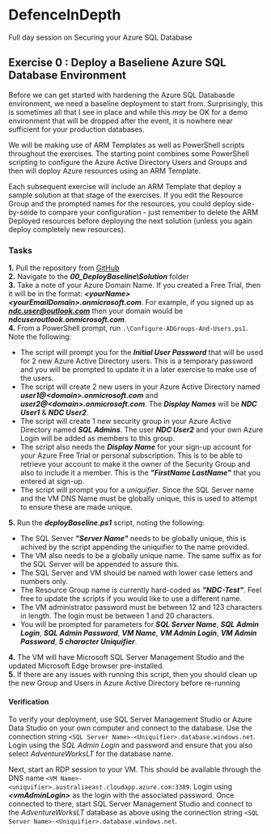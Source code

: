 # DefenceInDepth
Full day session on Securing your Azure SQL Database


## Exercise 0 : Deploy a Baseliene Azure SQL Database Environment

Before we can get started with hardening the Azure SQL Databasde environment, we need a baseline deployment to start from. Surprisingly, this is sometimes all that I see in place and while this *may* be OK for a demo environment that will be dropped after the event, it is nowhere near sufficient for your production databases.

We will be making use of ARM Templates as well as PowerShell scripts throughout the exercises. The starting point combines some PowerShell scripting to configure the Azure Active Directory Users and Groups and then will deploy Azure resources using an ARM Template.

Each subsequent exercise will include an ARM Template that deploy a sample solution at that stage of the exercises. If you edit the Resource Group and the prompted names for the resources, you could deploy side-by-seide to compare your configuration - just remember to delete the ARM Deployed resources before deploying the next solution (unless you again deploy completely new resources).

### Tasks  

**1.** Pull the repository from [GitHub](https://github.com/cairneym/DefenceInDepth.git)  
**2.** Navigate to the ***00_DeployBaseline\Solution*** folder  
**3.** Take a note of your Azure Domain Name.  If you created a Free Trial, then it will be in the format: ***\<yourName\>\<yourEmailDomain\>.onmicrosoft.com***. For example, if you signed up as ***ndc.user@outlook.com*** then your domain would be ***ndcuseroutlook.onmicrosoft.com***.  
**4.** From a PowerShell prompt, run ``.\Configure-ADGroups-And-Users.ps1``. Note the following:  
*   The script will prompt you for the ***Initial User Password*** that will be used for 2 new Azure Active Directory users.  This is a temporary password and you will be prompted to update it in a later exercise to make use of the users.       
*   The script will create 2 new users in your Azure Active Directory named ***user1@\<domain\>.onmicrosoft.com*** and ***user2@\<domain\>.onmicrosoft.com***. The ***Display Names*** will be ***NDC User1*** & ***NDC User2***.    
*   The script will create 1 new security group in your Azure Active Directory named ***SQL Admins***. The user ***NDC User2*** and your own Azure Login will be added as members to this group.
*   The script also needs the ***Display Name*** for your sign-up account for your Azure Free Trial or personal subscription. This is to be able to retrieve your account to make it the owner of the Security Group and also to include it a member. This is the ***"FirstName LastName"*** that you entered at sign-up.  
*   The script will prompt you for a *uniquifier*. Since the SQL Server name and the VM DNS Name must be globally unique, this is used to attempt to ensure these are made unique.

**5.** Run the ***deployBaseline.ps1*** script, noting the following:  
*   The SQL Server ***"Server Name"*** needs to be globally unique, this is achived by the script appending the uniquifier to the name provided.  
*   The VM also needs to be a globally unique name. The same suffix as for the SQL Server will be appended to assure this.  
*   The SQL Server and VM should be named with lower case letters and numbers only.  
*   The Resource Group name is currently hard-coded as ***"NDC-Test"***.  Feel free to update the scripts if you would like to use a different name.  
*   The VM administrator password must be between 12 and 123 characters in length. The login must be between 1 and 20 characters.  
*   You will be prompted for parameters for ***SQL Server Name***, ***SQL Admin Login***, ***SQL Admin Password***, ***VM Name***, ***VM Admin Login***, ***VM Admin Password***, ***5 character Uniquifier***.  

**4.** The VM will have Microsoft SQL Server Management Studio and the updated Microsoft Edge browser pre-installed.  
**5.** If there are any issues with running this script, then you should clean up the new Group and Users in Azure Active Directory before re-running


#### Verification

To verify your deployment, use SQL Server Management Studio or Azure Data Studio on your own computer and connect to the database.  Use the connection string ``<SQL Server Name>-<Uniquifier>.database.windows.net``.  Login using the *SQL Admin Login* and password and ensure that you also select *AdventureWorksLT* for the database name.

Next, start an RDP session to your VM. This should be available through the DNS name ``<VM Name>-<uniquifier>.australiaeast.cloudapp.azure.com:3389``. Login using ***\<vmAdminLogin>*** as the login with the associated password. Once connected to there, start SQL Server Management Studio and connect to the *AdventureWorksLT* database as above using the connection string ``<SQL Server Name>-<Uniquifier>.database.windows.net``.

